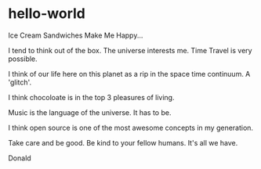 # hello-world

Ice Cream Sandwiches Make Me Happy...

I tend to think out of the box. The universe interests me. Time Travel is very possible.

I think of our life here on this planet as a rip in the space time continuum.
A 'glitch'. 

I think chocoloate is in the top 3 pleasures of living.

Music is the language of the universe. It has to be.

I think open source is one of the most awesome concepts in my generation.

Take care and be good. Be kind to your fellow humans. It's all we have.

Donald
